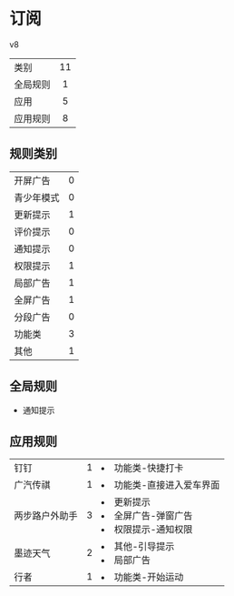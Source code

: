 # 订阅

v8

|||
| - |:-:|
|类别|11|
|全局规则|1|
|应用|5|
|应用规则|8|

## 规则类别

|||
| - |:-:|
|开屏广告|0|
|青少年模式|0|
|更新提示|1|
|评价提示|0|
|通知提示|0|
|权限提示|1|
|局部广告|1|
|全屏广告|1|
|分段广告|0|
|功能类|3|
|其他|1|

## 全局规则

- 通知提示

## 应用规则

||||
| - |:-:|-|
|钉钉|1|<li>功能类-快捷打卡|
|广汽传祺|1|<li>功能类-直接进入爱车界面|
|两步路户外助手|3|<li>更新提示<li>全屏广告-弹窗广告<li>权限提示-通知权限|
|墨迹天气|2|<li>其他-引导提示<li>局部广告|
|行者|1|<li>功能类-开始运动|
